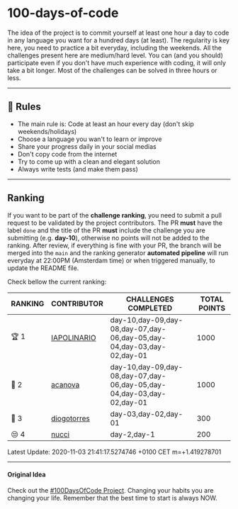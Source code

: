 # 100-days-of-code

The idea of the project is to commit yourself at least one hour a day to code in any language you want for a hundred days (at least). The regularity is key here, you need to practice a bit everyday, including the weekends.
All the challenges present here are medium/hard level. You can (and you should) participate even if you don't have much experience with coding, it will only take a bit longer.
Most of the challenges can be solved in three hours or less.

---

## 🚩 Rules

- The main rule is: Code at least an hour every day (don't skip weekends/holidays)
- Choose a language you wan't to learn or improve
- Share your progress daily in your social medias
- Don't copy code from the internet
- Try to come up with a clean and elegant solution
- Always write tests (and make them pass)

---

## Ranking

If you want to be part of the **challenge ranking**, you need to submit a pull request to be validated by the project contributors. The PR **must** have the label `done` and the title of the PR **must** include the challenge you are submitting (e.g. **day-10**), otherwise no points will not be added to the ranking.
After review, if everything is fine with your PR, the branch will be merged into the `main` and the ranking generator **automated pipeline** will run everyday at 22:00PM (Amsterdam time) or when triggered manually, to update the README file.

Check bellow the current ranking:

|       RANKING       |                  CONTRIBUTOR                  |                         CHALLENGES COMPLETED                          | TOTAL POINTS |
|---------------------|-----------------------------------------------|-----------------------------------------------------------------------|--------------|
| :trophy: 1          | [IAPOLINARIO](https://github.com/IAPOLINARIO) | day-10,day-09,day-08,day-07,day-06,day-05,day-04,day-03,day-02,day-01 |         1000 |
| :2nd_place_medal: 2 | [acanova](https://github.com/acanova)         | day-10,day-09,day-08,day-07,day-06,day-05,day-04,day-03,day-02,day-01 |         1000 |
| :3rd_place_medal: 3 | [diogotorres](https://github.com/diogotorres) | day-03,day-02,day-01                                                  |          300 |
| :unamused: 4        | [nucci](https://github.com/nucci)             | day-2,day-1                                                           |          200 |

Latest Update: 2020-11-03 21:41:17.5274746 +0100 CET m=+1.419278701

---

#### Original Idea

Check out the [#100DaysOfCode Project](https://www.100daysofcode.com/). Changing your habits you are changing your life. Remember that the best time to start is always NOW.
